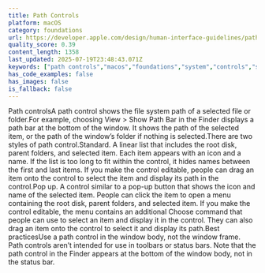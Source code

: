 ```yaml
---
title: Path Controls
platform: macOS
category: foundations
url: https://developer.apple.com/design/human-interface-guidelines/path-controls
quality_score: 0.39
content_length: 1358
last_updated: 2025-07-19T23:48:43.071Z
keywords: ["path controls","macos","foundations","system","controls","status"]
has_code_examples: false
has_images: false
is_fallback: false
---
```


Path controlsA path control shows the file system path of a selected file or folder.For example, choosing View > Show Path Bar in the Finder displays a path bar at the bottom of the window. It shows the path of the selected item, or the path of the window’s folder if nothing is selected.There are two styles of path control.Standard. A linear list that includes the root disk, parent folders, and selected item. Each item appears with an icon and a name. If the list is too long to fit within the control, it hides names between the first and last items. If you make the control editable, people can drag an item onto the control to select the item and display its path in the control.Pop up. A control similar to a pop-up button that shows the icon and name of the selected item. People can click the item to open a menu containing the root disk, parent folders, and selected item. If you make the control editable, the menu contains an additional Choose command that people can use to select an item and display it in the control. They can also drag an item onto the control to select it and display its path.Best practicesUse a path control in the window body, not the window frame. Path controls aren’t intended for use in toolbars or status bars. Note that the path control in the Finder appears at the bottom of the window body, not in the status bar.